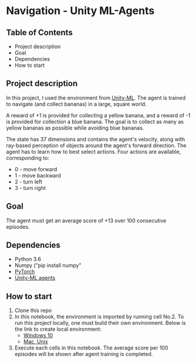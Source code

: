 # Navigation - Unity ML-Agents

## Table of Contents
* Project description
* Goal
* Dependencies
* How to start

## Project description
In this project, I used the environment from [Unity-ML](https://github.com/Unity-Technologies/ml-agents). 
The agent is trained to navigate (and collect bananas) in a large, square world.

A reward of +1 is provided for collecting a yellow banana, and a reward of -1 is provided for collection a blue banana.
The goal is to collect as many as yellow bananas as possible while avoiding blue bananas.

The state has 37 dimensions and contains the agent's velocity, along with ray-based perception of objects around the agent's forward direction.
The agent has to learn how to best select actions. Four actions are available, corresponding to:
  * 0 - move forward
  * 1 - move backward
  * 2 - turn left
  * 3 - turn right

## Goal
The agent must get an average score of +13 over 100 consecutive episodes.

## Dependencies
* Python 3.6
* Numpy ("pip install numpy"
* [PyTorch](https://pytorch.org/)
* [Unity-ML agents](https://github.com/Unity-Technologies/ml-agents)

## How to start
1. Clone this repo
2. In this notebook, the environment is imported by running cell No.2. To run this project locally, one must build their own environment.
   Below is the link to create local environment:
   * [Windows 10](https://github.com/Unity-Technologies/ml-agents/blob/master/docs/Installation-Windows.md)
   * [Mac, Unix](https://github.com/Unity-Technologies/ml-agents/blob/master/docs/Installation.md)
3. Execute each cells in this notebook. The average score per 100 episodes will be shown after agent training is completed. 
